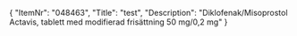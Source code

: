 {
  "ItemNr": "048463",
  "Title": "test",
  "Description": "Diklofenak/Misoprostol Actavis, tablett med modifierad frisättning 50 mg/0,2 mg"
}